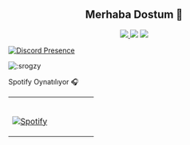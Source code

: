 <h2 align="center">Merhaba Dostum 👋</h2>
<p align="center">
  <a href="https://discord.com/users/592093326170390559" target"blank_"><img src="https://img.shields.io/badge/discord%20-7289DA.svg?&style=for-the-badge&logo=discord&logoColor=white">
  <a href="https://www.youtube.com/channel/UCgUR-WcNIK7PIdO-Z9F_PEw" target"blank_"><img src="https://img.shields.io/badge/youtube%20-ff0000.svg?&style=for-the-badge&logo=youtube&logoColor=white"></a>
  <a href="https://github.com/srogzy" target"blank_"><img src="https://img.shields.io/badge/GitHub%20-191717.svg?&style=for-the-badge&logo=github&logoColor=white"></a>
</p>


[![Discord Presence](https://lanyard.cnrad.dev/api/592093326170390559
                            )](https://discord.com/users/592093326170390559)
  
 <img src="https://count.getloli.com/get/@:srogzy?theme=rule34" alt=":srogzy" />

Spotify Oynatılıyor 🎧


<table width="100%"> 
  <tr>
  <td width="50%">
      
&nbsp; <br> [![Spotify](https://novatorem.vercel.app/api/spotify)](https://open.spotify.com/user/omnitenebris)

